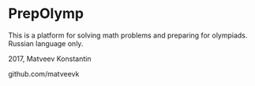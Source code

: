 # PrepOlymp

This is a platform for solving math problems and preparing for olympiads. Russian language only.

2017, Matveev Konstantin

github.com/matveevk
